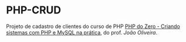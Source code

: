 # PHP-CRUD

Projeto de cadastro de clientes do curso de PHP [PHP do Zero - Criando sistemas com PHP e MySQL na prática](https://www.udemy.com/course/php-essencial/), do prof. _João Oliveira_.
